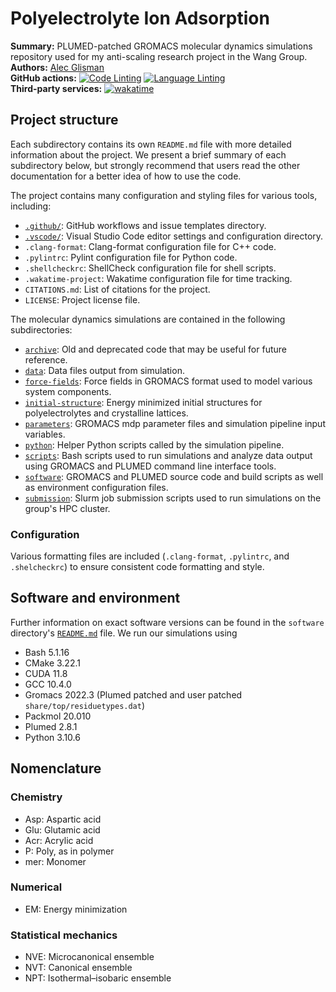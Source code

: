 # Polyelectrolyte Ion Adsorption

**Summary:** PLUMED-patched GROMACS molecular dynamics simulations repository used for my anti-scaling research project in the Wang Group.  
**Authors:** [Alec Glisman](https://github.com/alec-glisman)  
**GitHub actions:**
[![Code Linting](https://github.com/zgw-group/Polyelectrolyte-Ion-Adsorption/actions/workflows/code-linting.yml/badge.svg)](https://github.com/zgw-group/Polyelectrolyte-Ion-Adsorption/actions/workflows/code-linting.yml)
[![Language Linting](https://github.com/zgw-group/Polyelectrolyte-Ion-Adsorption/actions/workflows/language-linting.yml/badge.svg)](https://github.com/zgw-group/Polyelectrolyte-Ion-Adsorption/actions/workflows/language-linting.yml)  
**Third-party services:**
[![wakatime](https://wakatime.com/badge/github/alec-glisman/gromacs.svg)](https://wakatime.com/badge/github/alec-glisman/gromacs)

## Project structure

Each subdirectory contains its own `README.md` file with more detailed information about the project.
We present a brief summary of each subdirectory below, but strongly recommend that users read the other documentation for a better idea of how to use the code.

The project contains many configuration and styling files for various tools, including:

* [`.github/`](./.github/READ.md): GitHub workflows and issue templates directory.
* [`.vscode/`](./.vscode/README.md): Visual Studio Code editor settings and configuration directory.
* `.clang-format`: Clang-format configuration file for C++ code.
* `.pylintrc`: Pylint configuration file for Python code.
* `.shellcheckrc`: ShellCheck configuration file for shell scripts.
* `.wakatime-project`: Wakatime configuration file for time tracking.
* `CITATIONS.md`: List of citations for the project.
* `LICENSE`: Project license file.

The molecular dynamics simulations are contained in the following subdirectories:

* [`archive`](./archive/README.md): Old and deprecated code that may be useful for future reference.
* [`data`](./data/README.md): Data files output from simulation.
* [`force-fields`](./force-field/README.md): Force fields in GROMACS format used to model various system components.
* [`initial-structure`](./intial-structure/README.md): Energy minimized initial structures for polyelectrolytes and crystalline lattices.
* [`parameters`](./parameters/README.md): GROMACS mdp parameter files and simulation pipeline input variables.
* [`python`](./python/README.md): Helper Python scripts called by the simulation pipeline.
* [`scripts`](./scripts/README.md): Bash scripts used to run simulations and analyze data output using GROMACS and PLUMED command line interface tools.
* [`software`](./software/README.md): GROMACS and PLUMED source code and build scripts as well as environment configuration files.
* [`submission`](./submission/README.md): Slurm job submission scripts used to run simulations on the group's HPC cluster.

### Configuration

Various formatting files are included (`.clang-format`, `.pylintrc`, and `.shelcheckrc`) to ensure consistent code formatting and style.

## Software and environment

Further information on exact software versions can be found in the `software` directory's [`README.md`](software/README.md) file.
We run our simulations using

* Bash 5.1.16
* CMake 3.22.1
* CUDA 11.8
* GCC 10.4.0
* Gromacs 2022.3 (Plumed patched and user patched `share/top/residuetypes.dat`)
* Packmol 20.010
* Plumed 2.8.1
* Python 3.10.6

## Nomenclature

### Chemistry

* Asp: Aspartic acid
* Glu: Glutamic acid
* Acr: Acrylic acid
* P: Poly, as in polymer
* mer: Monomer

### Numerical

* EM: Energy minimization

### Statistical mechanics

* NVE: Microcanonical ensemble
* NVT: Canonical ensemble
* NPT: Isothermal–isobaric ensemble
